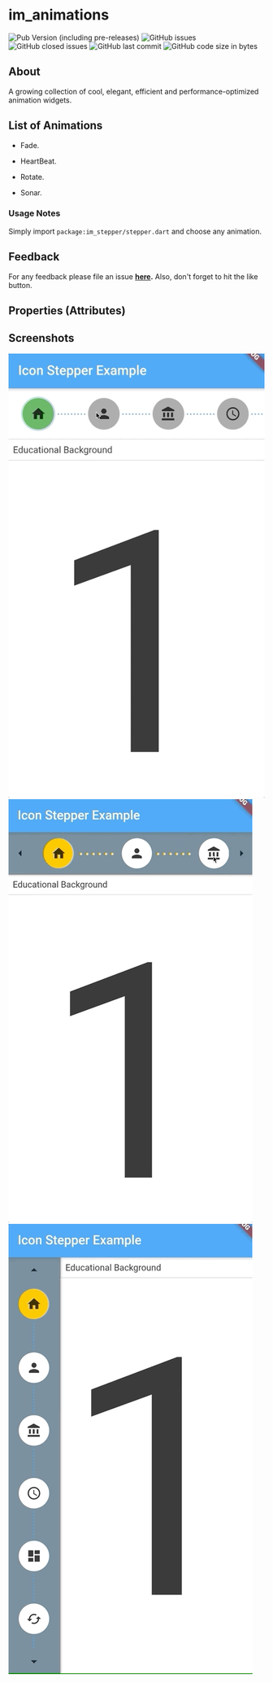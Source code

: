 # im_animations

![Pub Version (including pre-releases)](https://img.shields.io/pub/v/im_animations?include_prereleases)
![GitHub issues](https://img.shields.io/github/issues-raw/imujtaba8488/im_animations)
![GitHub closed issues](https://img.shields.io/github/issues-closed-raw/imujtaba8488/im_animations)
![GitHub last commit](https://img.shields.io/github/last-commit/imujtaba8488/im_animations)
![GitHub code size in bytes](https://img.shields.io/github/languages/code-size/imujtaba8488/im_animations)

## About

A growing collection of cool, elegant, efficient and performance-optimized
animation widgets.

## List of Animations

* Fade.

* HeartBeat.

* Rotate.

* Sonar.

### Usage Notes

Simply import `package:im_stepper/stepper.dart` and choose any animation.

## Feedback

For any feedback please file an issue
__[here](https://github.com/imujtaba8488/im_animations/issues).__
Also, don't forget to hit the like button.

## Properties (Attributes)

## Screenshots

![icon_stepper_01](https://github.com/imujtaba8488/showcase/blob/master/icon_stepper_01.gif)
![icon_stepper_02](https://github.com/imujtaba8488/showcase/blob/master/icon_stepper_02.gif)
![icon_stepper_03](https://github.com/imujtaba8488/showcase/blob/master/icon_stepper_03.gif)
